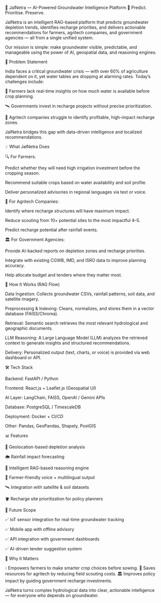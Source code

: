 🌊 JalNetra — AI-Powered Groundwater Intelligence Platform
🔎 Predict. Prioritise. Preserve.

JalNetra is an intelligent RAG-based platform that predicts groundwater depletion trends, identifies recharge priorities, and delivers actionable recommendations for farmers, agritech companies, and government agencies — all from a single unified system.

Our mission is simple: make groundwater visible, predictable, and manageable using the power of AI, geospatial data, and reasoning engines.

🚜 Problem Statement

India faces a critical groundwater crisis — with over 60% of agriculture dependent on it, yet water tables are dropping at alarming rates.
Today’s challenges include:

🌾 Farmers lack real-time insights on how much water is available before crop planning.

🛰️ Governments invest in recharge projects without precise prioritization.

💼 Agritech companies struggle to identify profitable, high-impact recharge zones.

JalNetra bridges this gap with data-driven intelligence and localized recommendations.

💡 What JalNetra Does

🔍 For Farmers:

Predict whether they will need high irrigation investment before the cropping season.

Recommend suitable crops based on water availability and soil profile.

Deliver personalized advisories in regional languages via text or voice.

🏢 For Agritech Companies:

Identify where recharge structures will have maximum impact.

Reduce scouting from 10+ potential sites to the most impactful 4–5.

Predict recharge potential after rainfall events.

🏛️ For Government Agencies:

Provide AI-backed reports on depletion zones and recharge priorities.

Integrate with existing CGWB, IMD, and ISRO data to improve planning accuracy.

Help allocate budget and tenders where they matter most.

🧠 How It Works (RAG Flow)

Data Ingestion: Collects groundwater CSVs, rainfall patterns, soil data, and satellite imagery.

Preprocessing & Indexing: Cleans, normalizes, and stores them in a vector database (FAISS/Chroma).

Retrieval: Semantic search retrieves the most relevant hydrological and geographic documents.

LLM Reasoning: A Large Language Model (LLM) analyzes the retrieved context to generate insights and structured recommendations.

Delivery: Personalized output (text, charts, or voice) is provided via web dashboard or API.

🛠️ Tech Stack

Backend: FastAPI / Python

Frontend: React.js + Leaflet.js (Geospatial UI)

AI Layer: LangChain, FAISS, OpenAI / Gemini APIs

Database: PostgreSQL / TimescaleDB

Deployment: Docker + CI/CD

Other: Pandas, GeoPandas, Shapely, PostGIS

📊 Features

📍 Geolocation-based depletion analysis

🌦️ Rainfall impact forecasting

🧠 Intelligent RAG-based reasoning engine

📱 Farmer-friendly voice + multilingual output

🛰️ Integration with satellite & soil datasets

🪣 Recharge site prioritization for policy planners

🚀 Future Scope

✅ IoT sensor integration for real-time groundwater tracking

✅ Mobile app with offline advisory

✅ API integration with government dashboards

✅ AI-driven tender suggestion system

🤝 Why It Matters

💧 Empowers farmers to make smarter crop choices before sowing.
🏢 Saves resources for agritech by reducing field scouting costs.
🏛️ Improves policy impact by guiding government recharge investments.

JalNetra turns complex hydrological data into clear, actionable intelligence — for everyone who depends on groundwater.
